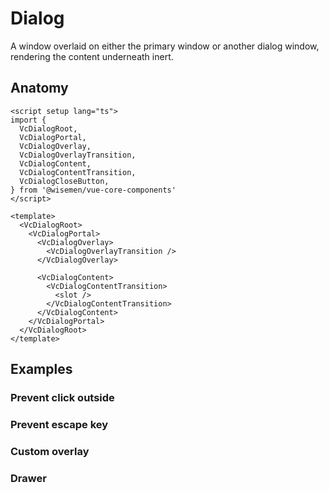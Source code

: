 # Dialog

A window overlaid on either the primary window or another dialog window, rendering the content underneath inert.

<ComponentPreview name="dialog/examples/main" />

## Anatomy

```vue
<script setup lang="ts">
import {
  VcDialogRoot,
  VcDialogPortal,
  VcDialogOverlay,
  VcDialogOverlayTransition,
  VcDialogContent,
  VcDialogContentTransition,
  VcDialogCloseButton,
} from '@wisemen/vue-core-components'
</script>

<template>
  <VcDialogRoot>
    <VcDialogPortal>
      <VcDialogOverlay>
        <VcDialogOverlayTransition />
      </VcDialogOverlay>

      <VcDialogContent>
        <VcDialogContentTransition>
          <slot />
        </VcDialogContentTransition>
      </VcDialogContent>
    </VcDialogPortal>
  </VcDialogRoot>
</template>
```

## Examples

### Prevent click outside

<ComponentPreview name="dialog/examples/prevent-click-outside" />

### Prevent escape key

<ComponentPreview name="dialog/examples/prevent-esc" />

### Custom overlay

<ComponentPreview name="dialog/examples/custom-overlay" />

### Drawer

<ComponentPreview name="dialog/examples/drawer" />

<!-- @include: ./dialog-meta.md -->